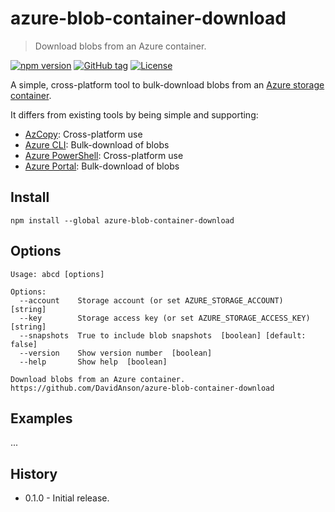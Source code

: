 # azure-blob-container-download

> Download blobs from an Azure container.

[![npm version][npm-image]][npm-url]
[![GitHub tag][github-tag-image]][github-tag-url]
[![License][license-image]][license-url]

A simple, cross-platform tool to bulk-download blobs from an [Azure storage container](https://azure.microsoft.com/en-us/documentation/services/storage/).

It differs from existing tools by being simple and supporting:

- [AzCopy](https://azure.microsoft.com/en-us/documentation/articles/storage-use-azcopy/): Cross-platform use
- [Azure CLI](https://azure.microsoft.com/en-us/documentation/articles/storage-azure-cli/): Bulk-download of blobs
- [Azure PowerShell](https://azure.microsoft.com/en-us/documentation/articles/storage-powershell-guide-full/): Cross-platform use
- [Azure Portal](https://azure.microsoft.com/en-us/features/azure-portal/): Bulk-download of blobs

## Install

```shell
npm install --global azure-blob-container-download
```

## Options

```text
Usage: abcd [options]

Options:
  --account    Storage account (or set AZURE_STORAGE_ACCOUNT)  [string]
  --key        Storage access key (or set AZURE_STORAGE_ACCESS_KEY)  [string]
  --snapshots  True to include blob snapshots  [boolean] [default: false]
  --version    Show version number  [boolean]
  --help       Show help  [boolean]

Download blobs from an Azure container.
https://github.com/DavidAnson/azure-blob-container-download
```

## Examples

...

## History

- 0.1.0 - Initial release.

[npm-image]: https://img.shields.io/npm/v/azure-blob-container-download.svg
[npm-url]: https://www.npmjs.com/package/azure-blob-container-download
[github-tag-image]: https://img.shields.io/github/tag/DavidAnson/azure-blob-container-download.svg
[github-tag-url]: https://github.com/DavidAnson/azure-blob-container-download
[license-image]: https://img.shields.io/npm/l/azure-blob-container-download.svg
[license-url]: https://opensource.org/licenses/MIT
